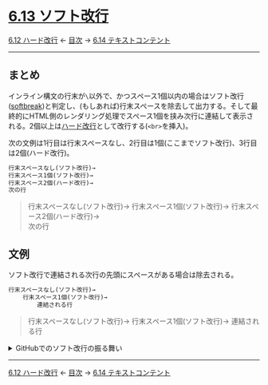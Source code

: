 # [6.13 ソフト改行](https://higuma.github.io/github-markdown-guide/gfm/#soft-line-breaks)

[6.12 ハード改行](hard-line-breaks.md)
← [目次](index.md) →
[6.14 テキストコンテント](textual-content.md)

------------------------------------------------------------------------

## まとめ

インライン構文の行末が`\`以外で、かつスペース1個以内の場合はソフト改行([softbreak])と判定し、(もしあれば)行末スペースを除去して出力する。そして最終的にHTML側のレンダリング処理でスペース1個を挟み次行に連結して表示される。2個以上は[ハード改行]として改行する(`<br>`を挿入)。

次の文例は1行目は行末スペースなし、2行目は1個(ここまでソフト改行)、3行目は2個(ハード改行)。

```markdown
行末スペースなし(ソフト改行)→
行末スペース1個(ソフト改行)→ 
行末スペース2個(ハード改行)→  
次の行
```

> 行末スペースなし(ソフト改行)→
> 行末スペース1個(ソフト改行)→ 
> 行末スペース2個(ハード改行)→  
> 次の行

## 文例

ソフト改行で連結される次行の先頭にスペースがある場合は除去される。

```markdown
行末スペースなし(ソフト改行)→
    行末スペース1個(ソフト改行)→ 
        連結される行
```

> 行末スペースなし(ソフト改行)→
>     行末スペース1個(ソフト改行)→ 
>         連結される行

<details>
<summary>GitHubでのソフト改行の振る舞い</summary>

> 以下の内容は2022年9月時点のもの。将来は修正される可能性がある。

GitHub Markdown実装の仕様も上記の通りだが、Web画面上の編集中のPreview表示ではソフト改行ではなく改行して表示する(おそらく不具合)。編集を終えるとちゃんと連結されて表示する。

</details>

------------------------------------------------------------------------

[6.12 ハード改行](hard-line-breaks.md)
← [目次](index.md) →
[6.14 テキストコンテント](textual-content.md)

[ハード改行]: hard-line-breaks.md
[softbreak]: https://higuma.github.io/github-markdown-guide/gfm/#softbreak
